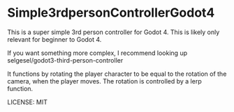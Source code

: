 # Simple3rdpersonControllerGodot4
This is a super simple 3rd person controller for Godot 4.
This is likely only relevant for beginner to Godot 4.

If you want something more complex, I recommend looking up  selgesel/godot3-third-person-controller

It functions by rotating the player character to be equal to the rotation of the camera, 
when the player moves.
The rotation is controlled by a lerp function.


LICENSE: MIT
